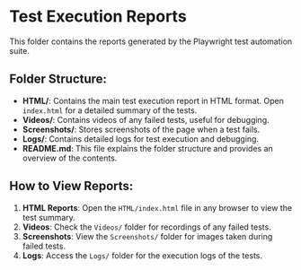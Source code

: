 # Test Execution Reports

This folder contains the reports generated by the Playwright test automation suite.

## Folder Structure:

- **HTML/**: Contains the main test execution report in HTML format. Open `index.html` for a detailed summary of the tests.
- **Videos/**: Contains videos of any failed tests, useful for debugging.
- **Screenshots/**: Stores screenshots of the page when a test fails.
- **Logs/**: Contains detailed logs for test execution and debugging.
- **README.md**: This file explains the folder structure and provides an overview of the contents.

## How to View Reports:

1. **HTML Reports**: Open the `HTML/index.html` file in any browser to view the test summary.
2. **Videos**: Check the `Videos/` folder for recordings of any failed tests.
3. **Screenshots**: View the `Screenshots/` folder for images taken during failed tests.
4. **Logs**: Access the `Logs/` folder for the execution logs of the tests.
